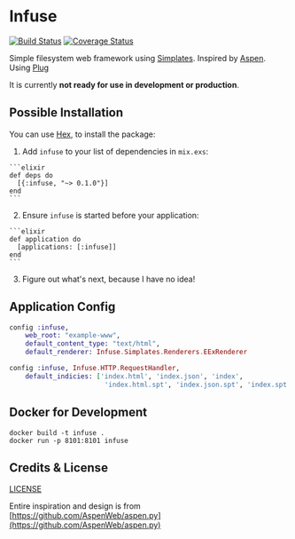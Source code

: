 # Infuse

[![Build Status](https://travis-ci.org/LawfulGood/infuse.svg?branch=master)](https://travis-ci.org/LawfulGood/infuse) [![Coverage Status](https://coveralls.io/repos/github/LawfulGood/infuse/badge.svg?branch=master)](https://coveralls.io/github/LawfulGood/infuse?branch=master)

Simple filesystem web framework using [Simplates](https://github.com/LawfulGood/infuse/wiki/Simplates). Inspired by [Aspen](https://github.com/AspenWeb/aspen.py). Using [Plug](https://github.com/elixir-lang/plug)

It is currently **not ready for use in development or production**.


## Possible Installation

You can use [Hex](https://hex.pm/packages/infuse), to install the package:

  1. Add `infuse` to your list of dependencies in `mix.exs`:

    ```elixir
    def deps do
      [{:infuse, "~> 0.1.0"}]
    end
    ```

  2. Ensure `infuse` is started before your application:

    ```elixir
    def application do
      [applications: [:infuse]]
    end
    ```

  3. Figure out what's next, because I have no idea!

## Application Config
```elixir
config :infuse,
    web_root: "example-www",
    default_content_type: "text/html",
    default_renderer: Infuse.Simplates.Renderers.EExRenderer

config :infuse, Infuse.HTTP.RequestHandler,
    default_indicies: ['index.html', 'index.json', 'index',
                        'index.html.spt', 'index.json.spt', 'index.spt']
```

## Docker for Development

```
docker build -t infuse .
docker run -p 8101:8101 infuse
```


## Credits & License
[LICENSE](LICENSE.md)

Entire inspiration and design is from [https://github.com/AspenWeb/aspen.py](https://github.com/AspenWeb/aspen.py) 

